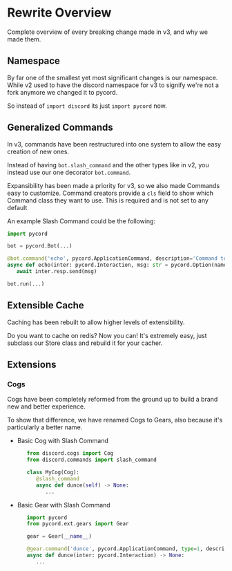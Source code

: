 # Rewrite Overview

Complete overview of every breaking change
made in v3, and why we made them.

## Namespace

By far one of the smallest yet most significant
changes is our namespace.
While v2 used to have the discord namespace
for v3 to signify we're not a fork anymore
we changed it to pycord.

So instead of `import discord` its just
`import pycord` now.

## Generalized Commands

In v3, commands have been restructured
into one system to allow the easy creation
of new ones.

Instead of having `bot.slash_command` and the other types
like in v2, you instead use our one decorator `bot.command`.

Expansibility has been made a priority
for v3, so we also made Commands easy to customize.
Command creators provide a `cls` field to
show which Command class they want to use.
This is required and is not set to any default 

An example Slash Command could be the following:

```py
import pycord

bot = pycord.Bot(...)

@bot.command('echo', pycord.ApplicationCommand, description='Command to echo a message')
async def echo(inter: pycord.Interaction, msg: str = pycord.Option(name='message', description='The message to echo')):
   await inter.resp.send(msg)

bot.run(...)
```

## Extensible Cache

Caching has been rebuilt to allow
higher levels of extensibility.

Do you want to cache on redis? Now you can!
It's extremely easy, just subclass our
Store class and rebuild it for your cacher.

## Extensions

### Cogs

Cogs have been completely reformed from the
ground up to build a brand new and better
experience.

To show that difference, we have renamed Cogs
to Gears, also because it's particularly a better name.

- Basic Cog with Slash Command
  ```py
     from discord.cogs import Cog
     from discord.commands import slash_command

     class MyCog(Cog):
        @slash_command
        async def dunce(self) -> None:
           ...
   ```

- Basic Gear with Slash Command
  ```py
     import pycord
     from pycord.ext.gears import Gear

     gear = Gear(__name__)

     @gear.command('dunce', pycord.ApplicationCommand, type=1, description='duncy command')
     async def dunce(inter: pycord.Interaction) -> None:
        ...
  ```

